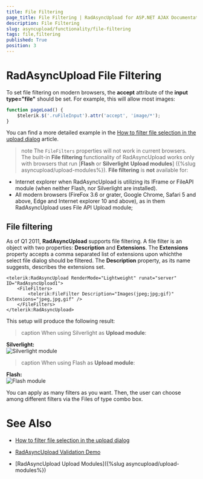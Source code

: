 ```yaml
---
title: File Filtering
page_title: File Filtering | RadAsyncUpload for ASP.NET AJAX Documentation
description: File Filtering
slug: asyncupload/functionality/file-filtering
tags: file,filtering
published: True
position: 3
---
```



# RadAsyncUpload File Filtering

To set file filtering on modern browsers, the **accept** attribute of the **input type="file"** should be set. For example, this will allow most images:

````JavaScript
function pageLoad() {
    $telerik.$('.ruFileInput').attr('accept', 'image/*');
}
````

You can find a more detailed example in the [How to filter file selection in the upload dialog](https://www.telerik.com/support/kb/aspnet-ajax/upload-(async)/details/how-to-filter-file-selection-in-the-upload-dialog) article.

>note The `FileFilters` properties will not work in current browsers. The built-in **File filtering** functionality of RadAsyncUpload works only with browsers that run [**Flash** or **Silverlight** **Upload modules**] ({%slug asyncupload/upload-modules%}). **File filtering** is **not** available for:
* Internet explorer when RadAsyncUpload is utilizing its IFrame or FileAPI module (when neither Flash, nor Silverlight are installed). 
* All modern browsers (FireFox 3.6 or grater, Google Chrome, Safari 5 and above, Edge and Internet explorer 10 and above), as in them RadAsyncUpload uses File API Upload module;

## File filtering


As of Q1 2011, **RadAsyncUpload** supports file filtering. A file filter is an object with two properties: **Description** and **Extensions**. The **Extensions** property accepts a comma separated list of extensions upon whichthe select file dialog should be filtered. The **Description** property, as its name suggests, describes the extensions set.

````ASP.NET
<telerik:RadAsyncUpload RenderMode="Lightweight" runat="server" ID="RadAsyncUpload1">
	<FileFilters>
		<telerik:FileFilter Description="Images(jpeg;jpg;gif)" Extensions="jpeg,jpg,gif" />
	</FileFilters>
</telerik:RadAsyncUpload>	
````

This setup will produce the following result:

>caption When using Silverlight as **Upload module**:

**Silverlight:** <br> ![Silverlight module](images/asyncupload_filefiltering_silverlight.bmp) 

>caption When using Flash as **Upload module**:

**Flash:** <br> ![Flash module](images/asyncupload_filefiltering_flash.bmp)

You can apply as many filters as you want. Then, the user can choose among different filters via the Files of type combo box.

# See Also

 * [How to filter file selection in the upload dialog](https://www.telerik.com/support/kb/aspnet-ajax/upload-(async)/details/how-to-filter-file-selection-in-the-upload-dialog)

 * [RadAsyncUpload Validation Demo](https://demos.telerik.com/aspnet-ajax/upload/examples/async/validation/defaultcs.aspx?product=asyncupload)
 
 * [RadAsyncUpload Upload Modules]({%slug asyncupload/upload-modules%})
 
